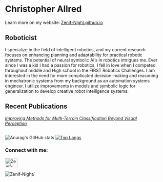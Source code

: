 
# Christopher Allred
Learn more on my website: [Zenif-NIght.github.io](http://Zenif-NIght.github.io)
## Roboticist 
I specialize in the field of intelligent robotics, and my current research focuses on enhancing planning and adaptability for practical robotic systems. The potential of neural symbolic AI’s in robotics intrigues me.  Ever since I was a kid I had a passion for robotics,  I fell in love when I competed throughout middle and High school in the FIRST Robotics Challenges. I am interested in the need for more complicated decision-making and reasoning in mechatronic systems from my background as an automation systems engineer. I utilize improvements in models and symbolic logic for generalization to develop creative robot intelligence systems.
 


## Recent Publications
[_Improving Methods for Multi-Terrain Classification Beyond Visual Perception_](https://ieeexplore.ieee.org/abstract/document/9699886)

## 
<!--Credit: https://github.com/anuraghazra/github-readme-stats#github-stats-card -->
![Anurag's GitHub stats](https://github-readme-stats.vercel.app/api?username=Zenif-Night&show_icons=true&theme=merko&count_private=true)
[![Top Langs](https://github-readme-stats.vercel.app/api/top-langs/?username=Zenif-Night&layout=compact&theme=merko)](https://github.com/Zenif-Night/github-readme-stats)

<h3 align="left">Connect with me:</h3>
<p align="left">
<a href="https://www.linkedin.com/in/christopher-allred" target="blank"><img align="center" src="https://raw.githubusercontent.com/rahuldkjain/github-profile-readme-generator/master/src/images/icons/Social/linked-in-alt.svg" alt="Zenif-Night" height="30" width="40" /></a>
</p>
<p align="left"> <img src=https://komarev.com/ghpvc/?username=Zenif-Night alt=Zenif-Night/> </p>
